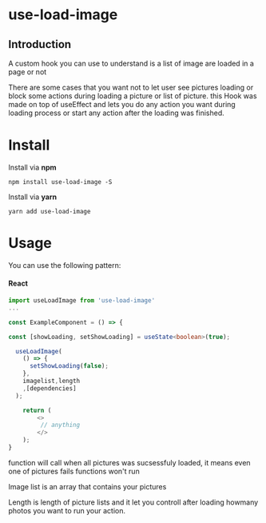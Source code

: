 # use-load-image

## Introduction

A custom hook you can use to understand is a list of image are loaded in a page or not

There are some cases that you want not to let user see pictures loading or block some actions during loading a picture or list of picture. this Hook was
made on top of useEffect and lets you do any action you want during loading process or start any action after the loading was finished.

# Install

Install via **npm**

```shell
npm install use-load-image -S
```

Install via **yarn**

```shell
yarn add use-load-image
```

# Usage

You can use the following pattern:

#### React

```ts
import useLoadImage from 'use-load-image'
...

const ExampleComponent = () => {

const [showLoading, setShowLoading] = useState<boolean>(true);

  useLoadImage(
    () => {
      setShowLoading(false);
    },
    imagelist,length
    ,[dependencies]
  );

    return (
        <>
         // anything
        </>
    );
}

```

function will call when all pictures was sucsessfuly loaded, it means even one of pictures fails functions won't run

Image list is an array that contains your pictures

Length is length of picture lists and it let you controll after loading howmany photos you want to run your action.
